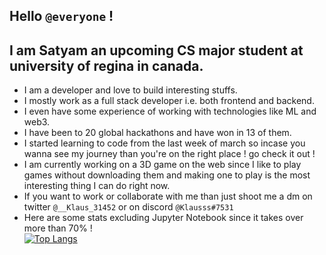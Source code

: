 ## Hello `@everyone` !
## I am Satyam an upcoming CS major student at university of regina in canada.
- I am a developer and love to build interesting stuffs.
- I mostly work as a full stack developer i.e. both frontend and backend.
- I even have some experience of working with technologies like ML and web3.
- I have been to 20 global hackathons and have won in 13 of them.
- I started learning to code from the last week of march so incase you wanna see my journey than you're on the right place ! go check it out !
- I am currently working on a 3D game on the web since I like to play games without downloading them and making one to play is the most interesting thing I can do right now.
- If you want to work or collaborate with me than just shoot me a dm on twitter `@__Klaus_31452` or on discord `@Klausss#7531`
- Here are some stats excluding Jupyter Notebook since it takes over more than 70% ! <br>
[![Top Langs](https://github-readme-stats.vercel.app/api/top-langs/?username=KlausMikhaelson&hide=Jupyter%20Notebook)](https://github.com/KlausMikhaelson/github-readme-stats)

